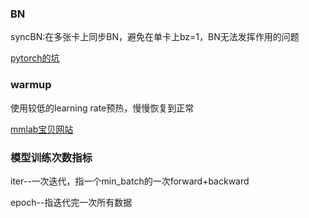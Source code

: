 ### BN

syncBN:在多张卡上同步BN，避免在单卡上bz=1，BN无法发挥作用的问题

[pytorch的坑](https://zhuanlan.zhihu.com/p/59271905)



### warmup

使用较低的learning rate预热，慢慢恢复到正常

[mmlab宝贝网站](https://openmmlab.com/)



### 模型训练次数指标

iter--一次迭代，指一个min_batch的一次forward+backward

epoch--指迭代完一次所有数据

